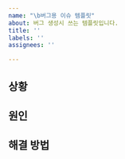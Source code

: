 ```yaml
---
name: "\b버그용 이슈 템플릿"
about: 버그 생성시 쓰는 템플릿입니다.
title: ''
labels: ''
assignees: ''

---
```


<!-- 타이틀 예시는 다음과 같습니다. -->
<!-- [BE]: 감자 캐다가 호미 부러짐 -->

## 상황

<!-- 다른 사람이 이해할 수 있게 상황을 설명해 주세요. -->
<!-- 예시: 감자 1박스를 캐고 2번째 박스를 채우던 중 호미의 나무와 쇠의 연결 부분이 끊어졌습니다. -->

## 원인

<!-- 원인을 분석해 알려주세요. -->
<!-- 예시:  감자를 캐다가 단단한 물체가 있어 금인줄 알고 힘껏 내리쳤더니 호미가 부러졌습니다. -->

## 해결 방법

<!-- 고려했던 해결 방안들과 선택한 해결방안, 그리고 선택한 이유를 알려주세요. -->
<!-- 예시: 호미를 새로 사는 방안과 납땜하여 다시 쓰는 방안을 생각했습니다.<br>
하지만 수중에 돈이 500원 밖에 없고 이번에만 쓰고 호미를 버릴 것이기에<br>
납떔을 해서 썼습니다. -->
